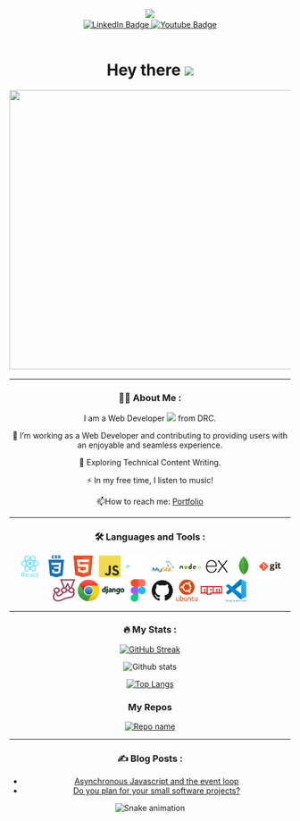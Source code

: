 <div id="header" align="center">
  <img src="https://media.giphy.com/media/v1.Y2lkPTc5MGI3NjExODk0Njc5NTEzZWMzMGJiMDYzMjM4OTk3ODAyN2RhNjM1MWE1YWQ5ZiZjdD1z/gjrYDwbjnK8x36xZIO/giphy.gif" width="200"/>
</div>

<div id="badges" align="center">
  <a href="https://www.linkedin.com/in/pacifique-rubasha-444b90206/">
    <img src="https://img.shields.io/badge/LinkedIn-blue?style=for-the-badge&logo=linkedin&logoColor=white" alt="LinkedIn Badge"/>
  </a>
  <a href="https://medium.com/@ruthlessasync">
    <img src="https://img.shields.io/badge/Medium-black?style=for-the-badge&logo=medium&logoColor=white" alt="Youtube Badge"/>
  </a>
</div>

<div align="center">
  <img src="https://komarev.com/ghpvc/?username=pacifiquerubasha&style=flat-square&color=blue" alt=""/>
</div>

<div align="center">
  <h1>
    Hey there
    <img src="https://media.giphy.com/media/hvRJCLFzcasrR4ia7z/giphy.gif" width="30px"/>
  </h1>
<div>

<div align="center">
  <img src="https://media.giphy.com/media/v1.Y2lkPTc5MGI3NjExNDAzZGZkYWRiZTYzMjY5OWNiODk5NWM0ODQxZjM0ZTA2Yzk1MGE5ZiZjdD1n/BgKEiHf1xNV0h6IcSX/giphy.gif" width="700" height="500"/>
</div>
  
---

### :man_technologist: About Me :
I am a Web Developer <img src="https://media.giphy.com/media/WUlplcMpOCEmTGBtBW/giphy.gif" width="30"> from DRC.

:telescope: I’m working as a Web Developer and contributing to providing users with an enjoyable and seamless experience.

:seedling: Exploring Technical Content Writing.

:zap: In my free time, I listen to music!

:mailbox:How to reach me: [Portfolio](https://pacifiquerubasha.netlify.app/)
  
---

### :hammer_and_wrench: Languages and Tools :
 
<div>
  <img src="https://github.com/devicons/devicon/blob/master/icons/react/react-original-wordmark.svg" title="React" alt="React" width="40" height="40"/>&nbsp;
  <img src="https://github.com/devicons/devicon/blob/master/icons/css3/css3-plain-wordmark.svg"  title="CSS3" alt="CSS" width="40" height="40"/>&nbsp;
  <img src="https://github.com/devicons/devicon/blob/master/icons/html5/html5-original.svg" title="HTML5" alt="HTML" width="40" height="40"/>&nbsp;
  <img src="https://github.com/devicons/devicon/blob/master/icons/javascript/javascript-original.svg" title="JavaScript" alt="JavaScript" width="40" height="40"/>&nbsp;
  <img src="https://github.com/devicons/devicon/blob/master/icons/tailwindcss/tailwindcss-original-wordmark.svg" title="Tailwind" alt="Tailwind" width="40" height="40"/>&nbsp;
  <img src="https://github.com/devicons/devicon/blob/master/icons/mysql/mysql-original-wordmark.svg" title="MySQL"  alt="MySQL" width="40" height="40"/>&nbsp;
  <img src="https://github.com/devicons/devicon/blob/master/icons/nodejs/nodejs-original-wordmark.svg" title="NodeJS" alt="NodeJS" width="40" height="40"/>&nbsp;
    <img src="https://github.com/devicons/devicon/blob/master/icons/express/express-original.svg" title="Express" alt="Express" width="40" height="40"/>&nbsp;
     <img src="https://github.com/devicons/devicon/blob/master/icons/mongodb/mongodb-original.svg" title="MongoDB" alt="MongoDB" width="40" height="40"/>&nbsp;
  <img src="https://github.com/devicons/devicon/blob/master/icons/git/git-original-wordmark.svg" title="Git" **alt="Git" width="40" height="40"/>
  <img src="https://github.com/devicons/devicon/blob/master/icons/jest/jest-plain.svg" title="Jest" alt="Jest" width="40" height="40"/>
  <img src="https://github.com/devicons/devicon/blob/master/icons/chrome/chrome-original.svg" title="Chrome" alt="Chrome" width="40" height="40"/>
  <img src="https://github.com/devicons/devicon/blob/master/icons/django/django-plain-wordmark.svg" title="Django" alt="Django" width="40" height="40"/>
  <img src="https://github.com/devicons/devicon/blob/master/icons/figma/figma-original.svg" title="Figma" alt="Figma" width="40" height="40"/>
  <img src="https://github.com/devicons/devicon/blob/master/icons/github/github-original.svg" title="Github" alt="Github" width="40" height="40"/>
  <img src="https://github.com/devicons/devicon/blob/master/icons/ubuntu/ubuntu-plain-wordmark.svg" title="Ubuntu" alt="Ubuntu" width="40" height="40"/>
  <img src="https://github.com/devicons/devicon/blob/master/icons/npm/npm-original-wordmark.svg" title="Npm" alt="Npm" width="40" height="40"/>
  <img src="https://github.com/devicons/devicon/blob/master/icons/vscode/vscode-original-wordmark.svg" title="Vscode" alt="Vscode" width="40" height="40"/>

---

### :fire: My Stats :

[![GitHub Streak](http://github-readme-streak-stats.herokuapp.com?user=pacifiquerubasha&theme=dark&border_radius=5)](https://git.io/streak-stats)

![Github stats](https://github-readme-stats.vercel.app/api?username=pacifiquerubasha&theme=highcontrast&show_icons=true&count_private=true)
  
[![Top Langs](https://github-readme-stats.vercel.app/api/top-langs/?username=pacifiquerubasha&layout=compact&theme=vision-friendly-dark)](https://github.com/anuraghazra/github-readme-stats)

### My Repos

[![Repo name](https://github-readme-stats.vercel.app/api/pin/?username=pacifiquerubasha&repo=steve&show_owner=true)](https://github.com/pacifiquerubasha/steve)


---

### :writing_hand: Blog Posts :

<!-- BLOG-POST-LIST:START -->
- [Asynchronous Javascript and the event loop](https://medium.com/@ruthlessasync/asynchronous-javascript-and-the-event-loop-d1b305509347?source=rss-6b8dfab7a969------2)
- [Do you plan for your small software projects?](https://medium.com/@ruthlessasync/do-you-plan-for-your-small-software-projects-c8a119a450fd?source=rss-6b8dfab7a969------2)
<!-- BLOG-POST-LIST:END -->


</div>
  
![Snake animation](https://github.com/pacifiquerubasha/pacifiquerubasha/blob/output/github-contribution-grid-snake.svg)

